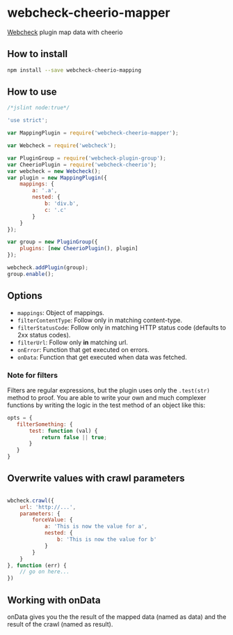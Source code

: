 # webcheck-cheerio-mapper
[Webcheck](https://github.com/atd-schubert/node-webcheck) plugin map data with cheerio

## How to install

```bash
npm install --save webcheck-cheerio-mapping
```

## How to use

```js
/*jslint node:true*/

'use strict';

var MappingPlugin = require('webcheck-cheerio-mapper');

var Webcheck = require('webcheck');

var PluginGroup = require('webcheck-plugin-group');
var CheerioPlugin = require('webcheck-cheerio');
var webcheck = new Webcheck();
var plugin = new MappingPlugin({
    mappings: {
        a: '.a',
        nested: {
            b: 'div.b',
            c: '.c'
        }
    }
});

var group = new PluginGroup({
    plugins: [new CheerioPlugin(), plugin]
});

webcheck.addPlugin(group);
group.enable();


```

## Options
- `mappings`: Object of mappings.
- `filterContentType`: Follow only in matching content-type.
- `filterStatusCode`: Follow only in matching HTTP status code (defaults to 2xx status codes).
- `filterUrl`: Follow only **in** matching url.
- `onError`: Function that get executed on errors.
- `onData`: Function that get executed when data was fetched.


### Note for filters

Filters are regular expressions, but the plugin uses only the `.test(str)` method to proof. You are able to write
your own and much complexer functions by writing the logic in the test method of an object like this:

```js
opts = {
   filterSomething: {
       test: function (val) {
           return false || true;
       }
   }
}
```
## Overwrite values with crawl parameters

```js

wbcheck.crawl({
    url: 'http://...',
    parameters: {
        forceValue: {
            a: 'This is now the value for a',
            nested: {
                b: 'This is now the value for b'
            }
        }
    }
}, function (err) {
    // go on here...
})

```

## Working with onData

onData gives you the the result of the mapped data (named as data) and the result of the crawl (named as result).
